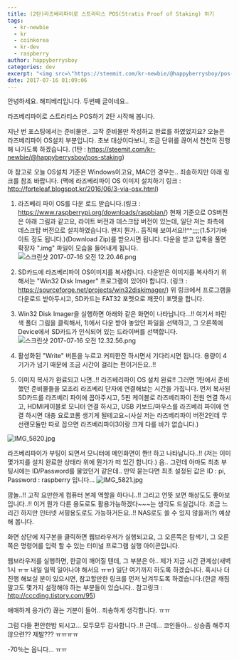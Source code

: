 ```yaml
---
title: (2탄)라즈베리파이로 스트라티스 POS(Stratis Proof of Staking) 하기
tags:
  - kr-newbie
  - kr
  - coinkorea
  - kr-dev
  - raspberry
author: happyberrysboy
categories: dev
excerpt: "<img src=\"https://steemit.com/kr-newbie/@happyberrysboy/pos-staking\" />\r\n안녕하세요. 해피베리입니다. 두번째 글이네요..  라즈베리파이로 스트라티스 POS하기 2탄 시작해 봅니다.   지난 번 포스팅에서는 준비물만.. 고작 준비물만 작성하고 완료를 하였었지요? 오늘은 라즈베리파이 OS설치 부분입니다. 초보 대상이다보니, 조금 단위를 끊어서 천천히 진행해 나가도록 하겠습니다. (1탄 :   아 참고로 오늘 OS설치 기준은 Wind....."
date: 2017-07-16 01:09:06
---
```


안녕하세요. 해피베리입니다. 두번째 글이네요..

라즈베리파이로 스트라티스 POS하기 2탄 시작해 봅니다.


지난 번 포스팅에서는 준비물만.. 고작 준비물만 작성하고 완료를 하였었지요? 오늘은 라즈베리파이 OS설치 부분입니다. 초보 대상이다보니, 조금 단위를 끊어서 천천히 진행해 나가도록 하겠습니다.
(1탄 : https://steemit.com/kr-newbie/@happyberrysboy/pos-staking)

아 참고로 오늘 OS설치 기준은 Windows이고요, MAC인 경우는.. 죄송하지만 아래 링크를 참조 바랍니다.
(맥에 라즈베리파이 OS 이미지 설치하기 링크 : http://forteleaf.blogspot.kr/2016/06/3-via-osx.html)

1) 라즈베리 파이 OS를 다운 로드 받습니다.(링크 : https://www.raspberrypi.org/downloads/raspbian/)
현재 기준으로 OS버전은 아래 그림과 같고요, 라이트 버전과 데스크탑 버전이 있는데, 일단 저는 좌측에 데스크탑 버전으로 설치하였습니다. 왠지 뭔가.. 듬직해 보여서요!!^^;;;;(1.5기가바이트 정도 됩니다.)(Download Zip)를 받으시면 됩니다.
다운을 받고 압축을 풀면 확장자 ".img" 파일이 모습을 들어내게 됩니다.
![스크린샷 2017-07-16 오전 12.20.46.png](https://steemitimages.com/DQmQ4zCD7c7cZCjYVZJaxt4rngvV7yzgGAnPYncX2MrmQg7/％E1％84％89％E1％85％B3％E1％84％8F％E1％85％B3％E1％84％85％E1％85％B5％E1％86％AB％E1％84％89％E1％85％A3％E1％86％BA％202017-07-16％20％E1％84％8B％E1％85％A9％E1％84％8C％E1％85％A5％E1％86％AB％2012.20.46.png)
2) SD카드에 라즈베리파이 OS이미지를 복사합니다. 다운받은 이미지를 복사하기 위해서는 "Win32 Disk Imager" 프로그램이 있어야 합니다.
(링크 : https://sourceforge.net/projects/win32diskimager/)
위 링크에서 프로그램을 다운로드 받아두시고, SD카드는 FAT32 포맷으로 깨끗이 포맷을 합니다. 

3) Win32 Disk Imager을 실행하면 아래와 같은 화면이 나타납니다...!! 여기서 파란색 폴더 그림을 클릭해서, 1)에서 다운 받아 놓았던 파일을 선택하고, 그 오른쪽에 Device에서 SD카드가 인식되어 있는 드라이버를 선택합니다.
![스크린샷 2017-07-16 오전 12.32.56.png](https://steemitimages.com/DQmRdaEwdbD9KvxpFHhXEveTMqdHq3gDu9zc3znotcGnVig/％E1％84％89％E1％85％B3％E1％84％8F％E1％85％B3％E1％84％85％E1％85％B5％E1％86％AB％E1％84％89％E1％85％A3％E1％86％BA％202017-07-16％20％E1％84％8B％E1％85％A9％E1％84％8C％E1％85％A5％E1％86％AB％2012.32.56.png)

4) 활성화된 "Write"  버튼을 누르고 커피한잔 하시면서 기다리시면 됩니다. 용량이 4기가가 넘기 때문에 조금 시간이 걸리는 편이거든요..!!

5) 이미지 복사가 완료되고 나면..!! 라즈베리파이 OS 설치 완료!! 
그러면 1탄에서 준비했던 준비물들을 모조리 라즈베리 단자에 연결해보는 시간을 가집니다.
먼저 복사된 SD카드를 라즈베리 파이에 꼽아주시고, 5핀 케이블로 라즈베리파이 전원 연결 하시고, HDMI케이블로 모니터 연결 하시고, USB 키보드/마우스를 라즈베리 파이에 연결 하시면 대충 요로코롬 생기게 될테고요~(사실 저는 라즈베리파이 버전2인데 무선랜모듈만 따로 꼽으면 라즈베리파이3이랑 크게 다를 바가 없습니다.)

![IMG_5820.jpg](https://steemitimages.com/DQmaNzqEMM33RbJ5vL6VG3GE19vfatA56rCQrjEY4NCXjr9/IMG_5820.jpg) 

라즈베리파이가 부팅이 되면서 모니터에 메인화면이 쫜!! 하고 나타납니다..!! (저는 이미 몇가지를 설치 완료한 상태라 위에 뭔가가 떠 있긴 합니다.)
음.. 그런데 아마도 최초 부팅시에는  ID/Password를 물었던거 같은데.. 만약 묻는다면 최초 설정된 값은 ID : pi, Password : raspberry 입니다...
 ![IMG_5821.jpg](https://steemitimages.com/DQmVBDLwBVHFhmfPFBF9fyZnryvrUosu3a6XiHDnnd99PxB/IMG_5821.jpg)


깜놀..!! 고작 요만한게 컴퓨터 본체 역할을 하다니..!! 그리고 언뜻 보면 해상도도 좋아보입니다..!! 
이거 뭔가 다른 용도로도 활용가능하겠다~~~는 생각도 드실겁니다. 
조금 느리긴 하지만 인터넷 서핑용도로도 가능하거든요..!! NAS로도 쓸 수 있지 않을까(?) 예상해 봅니다.

화면 상단에 지구본을 클릭하면 웹브라우저가 실행되고요, 그 오른쪽은 탐색기, 그 오른쪽은 명령어를 입력 할 수 있는 터미널 프로그램 실행 아이콘입니다.

웹브라우저를 실행하면, 한글이 깨어질 텐데, 그 부분은 아.. 제가 지금 시간 관계상(새벽 1시 ㅠㅠ 내일 일찍 일어나야 해서요 ㅠㅠ) 일단 여기까지 하도록 하겠습니다. 혹시나 더 진행 해보실 분이 있으시면, 참고할만한 링크를 먼저 남겨두도록 하겠습니다.(한글 깨짐 말고도 몇가지 설정해야 하는 부분들이 있습니다.. 참고링크 : http://cccding.tistory.com/95)


애매하게 응가(?) 끊는 기분이 들어.. 죄송하게 생각합니다. ㅠㅠ

그럼 다들 편안한밤 되시고... 모두모두 감사합니다..!!
근데... 코인들아... 상승좀 해주지 않으련?? 제발??? ㅠㅠㅠㅠ

-70％는 웁니다... ㅠㅠ